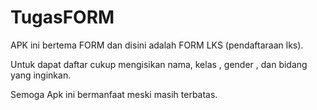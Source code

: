 # TugasFORM
APK ini bertema FORM dan disini adalah FORM LKS (pendaftaraan lks).

Untuk dapat daftar cukup mengisikan nama, kelas , gender , dan bidang yang inginkan.

Semoga Apk ini bermanfaat meski masih terbatas.

